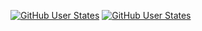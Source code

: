 
[![GitHub User States](https://github-readme-stats.vercel.app/api?username=fm-sys&show_icons=true&include_all_commits=true&hide=stars)](https://github.com/fm-sys)
[![GitHub User States](https://github-readme-stats.vercel.app/api/top-langs/?username=fm-sys&layout=compact)](https://github.com/fm-sys)

<!--
**fm-sys/fm-sys** is a ✨ _special_ ✨ repository because its `README.md` (this file) appears on your GitHub profile.

Here are some ideas to get you started:

- 🔭 I’m currently working on ...
- 🌱 I’m currently learning ...
- 👯 I’m looking to collaborate on ...
- 🤔 I’m looking for help with ...
- 💬 Ask me about ...
- 📫 How to reach me: ...
- 😄 Pronouns: ...
- ⚡ Fun fact: ...
-->
